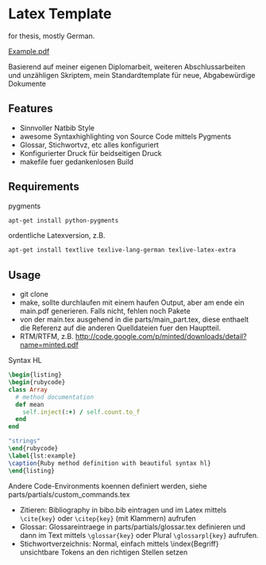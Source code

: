 # Latex Template

for thesis, mostly German.

[Example.pdf](https://raw.github.com/zealot128/latex-thesis-template/master/example.pdf)

Basierend auf meiner eigenen Diplomarbeit, weiteren Abschlussarbeiten und unzähligen Skriptem, mein Standardtemplate für neue, Abgabewürdige Dokumente


## Features

* Sinnvoller Natbib Style
* awesome Syntaxhighlighting von Source Code mittels Pygments
* Glossar, Stichwortvz, etc alles konfiguriert
* Konfigurierter Druck für beidseitigen Druck
* makefile fuer gedankenlosen Build

## Requirements

pygments

```bash
apt-get install python-pygments
```

ordentliche Latexversion, z.B.

```bash
apt-get install textlive texlive-lang-german texlive-latex-extra
```

## Usage

* git clone
* make, sollte durchlaufen mit einem haufen Output, aber am ende ein main.pdf generieren. Falls nicht, fehlen noch Pakete
* von der main.tex ausgehend in die parts/main\_part.tex, diese enthaelt die Referenz auf die anderen Quelldateien fuer den Hauptteil.
* RTM/RTFM, z.B. http://code.google.com/p/minted/downloads/detail?name=minted.pdf

Syntax HL
```latex
\begin{listing}
\begin{rubycode}
class Array
  # method documentation
  def mean
    self.inject(:+) / self.count.to_f
  end
end

"strings"
\end{rubycode}
\label{lst:example}
\caption{Ruby method definition with beautiful syntax hl}
\end{listing}
```


Andere Code-Environments koennen definiert werden, siehe parts/partials/custom\_commands.tex


* Zitieren: Bibliography in bibo.bib eintragen und im Latex mittels ``\cite{key}`` oder ``\citep{key}`` (mit Klammern) aufrufen
* Glossar: Glossareintraege in parts/partials/glossar.tex definieren und dann im Text mittels ``\glossar{key}`` oder Plural ``\glossarpl{key}`` aufrufen.
* Stichwortverzeichnis: Normal, einfach mittels \index{Begriff} unsichtbare Tokens an den richtigen Stellen setzen

